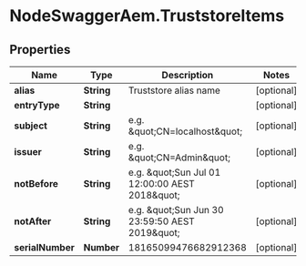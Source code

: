 # NodeSwaggerAem.TruststoreItems

## Properties
Name | Type | Description | Notes
------------ | ------------- | ------------- | -------------
**alias** | **String** | Truststore alias name | [optional] 
**entryType** | **String** |  | [optional] 
**subject** | **String** | e.g. \&quot;CN&#x3D;localhost\&quot; | [optional] 
**issuer** | **String** | e.g. \&quot;CN&#x3D;Admin\&quot; | [optional] 
**notBefore** | **String** | e.g. \&quot;Sun Jul 01 12:00:00 AEST 2018\&quot; | [optional] 
**notAfter** | **String** | e.g. \&quot;Sun Jun 30 23:59:50 AEST 2019\&quot; | [optional] 
**serialNumber** | **Number** | 18165099476682912368 | [optional] 


